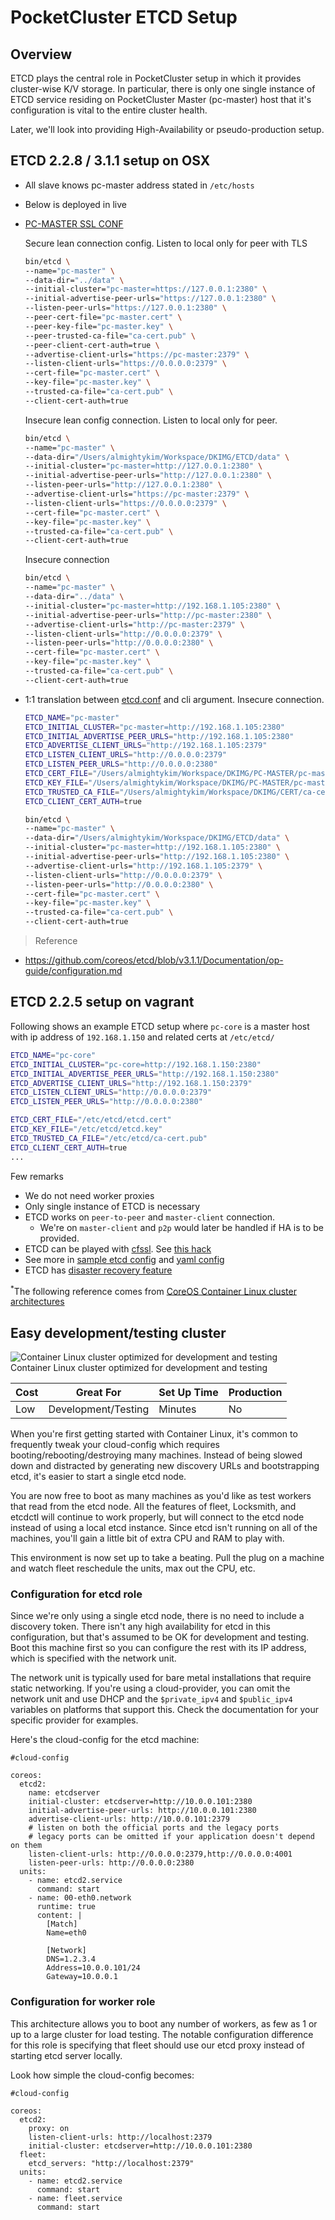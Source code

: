 # PocketCluster ETCD Setup

## Overview

ETCD plays the central role in PocketCluster setup in which it provides cluster-wise K/V storage. In particular, there is only one single instance of ETCD service residing on PocketCluster Master (pc-master) host that it's configuration is vital to the entire cluster health. 

Later, we'll look into providing High-Availability or pseudo-production setup.


## ETCD 2.2.8 / 3.1.1 setup on OSX

- All slave knows pc-master address stated in `/etc/hosts`
- Below is deployed in live
- [PC-MASTER SSL CONF](pc-master-cert/pc-master.conf)

  Secure lean connection config. Listen to local only for peer with TLS
  
  ```sh
  bin/etcd \
  --name="pc-master" \
  --data-dir="../data" \
  --initial-cluster="pc-master=https://127.0.0.1:2380" \
  --initial-advertise-peer-urls="https://127.0.0.1:2380" \
  --listen-peer-urls="https://127.0.0.1:2380" \
  --peer-cert-file="pc-master.cert" \
  --peer-key-file="pc-master.key" \
  --peer-trusted-ca-file="ca-cert.pub" \
  --peer-client-cert-auth=true \
  --advertise-client-urls="https://pc-master:2379" \
  --listen-client-urls="https://0.0.0.0:2379" \
  --cert-file="pc-master.cert" \
  --key-file="pc-master.key" \
  --trusted-ca-file="ca-cert.pub" \
  --client-cert-auth=true 
  ```
  
  Insecure lean config connection. Listen to local only for peer.
  
  ```sh
  bin/etcd \
  --name="pc-master" \
  --data-dir="/Users/almightykim/Workspace/DKIMG/ETCD/data" \
  --initial-cluster="pc-master=http://127.0.0.1:2380" \
  --initial-advertise-peer-urls="http://127.0.0.1:2380" \
  --listen-peer-urls="http://127.0.0.1:2380" \
  --advertise-client-urls="https://pc-master:2379" \
  --listen-client-urls="https://0.0.0.0:2379" \
  --cert-file="pc-master.cert" \
  --key-file="pc-master.key" \
  --trusted-ca-file="ca-cert.pub" \
  --client-cert-auth=true 
  ```
  
  Insecure connection
  
  ```sh
  bin/etcd \
  --name="pc-master" \
  --data-dir="../data" \
  --initial-cluster="pc-master=http://192.168.1.105:2380" \
  --initial-advertise-peer-urls="http://pc-master:2380" \
  --advertise-client-urls="http://pc-master:2379" \
  --listen-client-urls="http://0.0.0.0:2379" \
  --listen-peer-urls="http://0.0.0.0:2380" \
  --cert-file="pc-master.cert" \
  --key-file="pc-master.key" \
  --trusted-ca-file="ca-cert.pub" \
  --client-cert-auth=true
  ```
  
- 1:1 translation between [etcd.conf](etcd.conf) and cli argument. Insecure connection.

  ```sh
  ETCD_NAME="pc-master"
  ETCD_INITIAL_CLUSTER="pc-master=http://192.168.1.105:2380"
  ETCD_INITIAL_ADVERTISE_PEER_URLS="http://192.168.1.105:2380"
  ETCD_ADVERTISE_CLIENT_URLS="http://192.168.1.105:2379"
  ETCD_LISTEN_CLIENT_URLS="http://0.0.0.0:2379"
  ETCD_LISTEN_PEER_URLS="http://0.0.0.0:2380"
  ETCD_CERT_FILE="/Users/almightykim/Workspace/DKIMG/PC-MASTER/pc-master.cert"
  ETCD_KEY_FILE="/Users/almightykim/Workspace/DKIMG/PC-MASTER/pc-master.key"
  ETCD_TRUSTED_CA_FILE="/Users/almightykim/Workspace/DKIMG/CERT/ca-cert.pub"
  ETCD_CLIENT_CERT_AUTH=true
  ```
 
  ```sh
  bin/etcd \
  --name="pc-master" \
  --data-dir="/Users/almightykim/Workspace/DKIMG/ETCD/data" \
  --initial-cluster="pc-master=http://192.168.1.105:2380" \
  --initial-advertise-peer-urls="http://192.168.1.105:2380" \
  --advertise-client-urls="http://192.168.1.105:2379" \
  --listen-client-urls="http://0.0.0.0:2379" \
  --listen-peer-urls="http://0.0.0.0:2380" \
  --cert-file="pc-master.cert" \
  --key-file="pc-master.key" \
  --trusted-ca-file="ca-cert.pub" \
  --client-cert-auth=true
  ```

> Reference

- <https://github.com/coreos/etcd/blob/v3.1.1/Documentation/op-guide/configuration.md>

## ETCD 2.2.5 setup on vagrant

Following shows an example ETCD setup where `pc-core` is a master host with ip address of `192.168.1.150` and related certs at `/etc/etcd/`

```sh
ETCD_NAME="pc-core"
ETCD_INITIAL_CLUSTER="pc-core=http://192.168.1.150:2380"
ETCD_INITIAL_ADVERTISE_PEER_URLS="http://192.168.1.150:2380"
ETCD_ADVERTISE_CLIENT_URLS="http://192.168.1.150:2379"
ETCD_LISTEN_CLIENT_URLS="http://0.0.0.0:2379"
ETCD_LISTEN_PEER_URLS="http://0.0.0.0:2380"

ETCD_CERT_FILE="/etc/etcd/etcd.cert"
ETCD_KEY_FILE="/etc/etcd/etcd.key"
ETCD_TRUSTED_CA_FILE="/etc/etcd/ca-cert.pub"
ETCD_CLIENT_CERT_AUTH=true
...
```

Few remarks

- We do not need worker proxies  
- Only single instance of ETCD is necessary  
- ETCD works on `peer-to-peer` and `master-client` connection.  
  * We're on `master-client` and `p2p` would later be handled if HA is to be provided.  
- ETCD can be played with [cfssl](https://github.com/cloudflare/cfssl). See [this hack](hack/tls-setup/README.md)
- See more in [sample etcd config](etcd) and [yaml config](sample.etcd.conf.yml)
- ETCD has [disaster recovery feature](https://coreos.com/etcd/docs/latest/etcd-live-cluster-reconfiguration.html#etcd-disaster-recovery-on-coreos-container-linux) 

<sup>*</sup>The following reference comes from [CoreOS Container Linux cluster architectures](https://coreos.com/os/docs/latest/cluster-architectures.html)

## Easy development/testing cluster

<img class="img-center" src="img/dev.png" alt="Container Linux cluster optimized for development and testing"/>
<div class="caption">Container Linux cluster optimized for development and testing</div>

| Cost | Great For | Set Up Time | Production |
|------|-----------|-------------|------------|
| Low | Development/Testing | Minutes | No |

When you're first getting started with Container Linux, it's common to frequently tweak your cloud-config which requires booting/rebooting/destroying many machines. Instead of being slowed down and distracted by generating new discovery URLs and bootstrapping etcd, it's easier to start a single etcd node.

You are now free to boot as many machines as you'd like as test workers that read from the etcd node. All the features of fleet, Locksmith, and etcdctl will continue to work properly, but will connect to the etcd node instead of using a local etcd instance. Since etcd isn't running on all of the machines, you'll gain a little bit of extra CPU and RAM to play with.

This environment is now set up to take a beating. Pull the plug on a machine and watch fleet reschedule the units, max out the CPU, etc.

### Configuration for etcd role

Since we're only using a single etcd node, there is no need to include a discovery token. There isn't any high availability for etcd in this configuration, but that's assumed to be OK for development and testing. Boot this machine first so you can configure the rest with its IP address, which is specified with the network unit.

The network unit is typically used for bare metal installations that require static networking. If you're using a cloud-provider, you can omit the network unit and use DHCP and the `$private_ipv4` and `$public_ipv4` variables on platforms that support this. Check the documentation for your specific provider for examples.

Here's the cloud-config for the etcd machine:

```cloud-config
#cloud-config

coreos:
  etcd2:
    name: etcdserver
    initial-cluster: etcdserver=http://10.0.0.101:2380
    initial-advertise-peer-urls: http://10.0.0.101:2380
    advertise-client-urls: http://10.0.0.101:2379
    # listen on both the official ports and the legacy ports
    # legacy ports can be omitted if your application doesn't depend on them
    listen-client-urls: http://0.0.0.0:2379,http://0.0.0.0:4001
    listen-peer-urls: http://0.0.0.0:2380
  units:
    - name: etcd2.service
      command: start
    - name: 00-eth0.network
      runtime: true
      content: |
        [Match]
        Name=eth0

        [Network]
        DNS=1.2.3.4
        Address=10.0.0.101/24
        Gateway=10.0.0.1
```

### Configuration for worker role

This architecture allows you to boot any number of workers, as few as 1 or up to a large cluster for load testing. The notable configuration difference for this role is specifying that fleet should use our etcd proxy instead of starting etcd server locally.

Look how simple the cloud-config becomes:

```cloud-config
#cloud-config

coreos:
  etcd2:
    proxy: on
    listen-client-urls: http://localhost:2379
    initial-cluster: etcdserver=http://10.0.0.101:2380
  fleet:
    etcd_servers: "http://localhost:2379"
  units:
    - name: etcd2.service
      command: start
    - name: fleet.service
      command: start
```